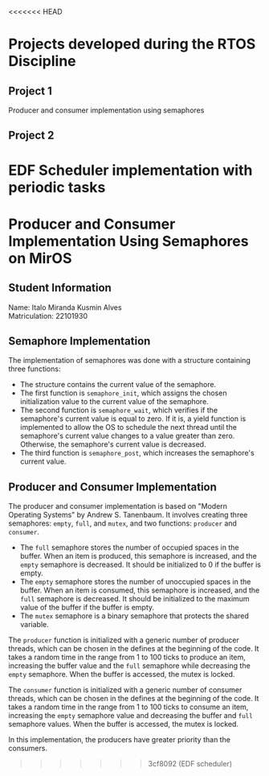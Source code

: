 <<<<<<< HEAD
# Projects developed during the RTOS Discipline
## Project 1
Producer and consumer implementation using semaphores
## Project 2
EDF Scheduler implementation with periodic tasks 
=======
# Producer and Consumer Implementation Using Semaphores on MirOS

## Student Information

Name: Italo Miranda Kusmin Alves  
Matriculation: 22101930

## Semaphore Implementation
The implementation of semaphores was done with a structure containing three functions:
- The structure contains the current value of the semaphore.
- The first function is `semaphore_init`, which assigns the chosen initialization value to the current value of the semaphore.
- The second function is `semaphore_wait`, which verifies if the semaphore's current value is equal to zero. If it is, a yield function is implemented to allow the OS to schedule the next thread until the semaphore's current value changes to a value greater than zero. Otherwise, the semaphore's current value is decreased.
- The third function is `semaphore_post`, which increases the semaphore's current value.

## Producer and Consumer Implementation
The producer and consumer implementation is based on "Modern Operating Systems" by Andrew S. Tanenbaum. It involves creating three semaphores: `empty`, `full`, and `mutex`, and two functions: `producer` and `consumer`.
- The `full` semaphore stores the number of occupied spaces in the buffer. When an item is produced, this semaphore is increased, and the `empty` semaphore is decreased. It should be initialized to 0 if the buffer is empty.
- The `empty` semaphore stores the number of unoccupied spaces in the buffer. When an item is consumed, this semaphore is increased, and the `full` semaphore is decreased. It should be initialized to the maximum value of the buffer if the buffer is empty.
- The `mutex` semaphore is a binary semaphore that protects the shared variable.

The `producer` function is initialized with a generic number of producer threads, which can be chosen in the defines at the beginning of the code. It takes a random time in the range from 1 to 100 ticks to produce an item, increasing the buffer value and the `full` semaphore while decreasing the `empty` semaphore. When the buffer is accessed, the mutex is locked.

The `consumer` function is initialized with a generic number of consumer threads, which can be chosen in the defines at the beginning of the code. It takes a random time in the range from 1 to 100 ticks to consume an item, increasing the `empty` semaphore value and decreasing the buffer and `full` semaphore values. When the buffer is accessed, the mutex is locked.

In this implementation, the producers have greater priority than the consumers.
>>>>>>> 3cf8092 (EDF scheduler)
